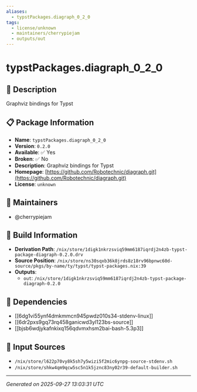 ```yaml
---
aliases:
  - typstPackages.diagraph_0_2_0
tags:
  - license/unknown
  - maintainers/cherrypiejam
  - outputs/out
---
```


# typstPackages.diagraph_0_2_0

## 📝 Description

Graphviz bindings for Typst

## 📋 Package Information

- **Name**: `typstPackages.diagraph_0_2_0`
- **Version**: `0.2.0`
- **Available**: ✅ Yes
- **Broken**: ✅ No
- **Description**: Graphviz bindings for Typst
- **Homepage**: [https://github.com/Robotechnic/diagraph.git](https://github.com/Robotechnic/diagraph.git)
- **License**: `unknown`
## 👥 Maintainers

- @cherrypiejam


## 🔧 Build Information

- **Derivation Path**: `/nix/store/1digk1nkrzsviq59mm6187iqrdj2n4zb-typst-package-diagraph-0.2.0.drv`
- **Source Position**: `/nix/store/ns30sqxb36k8jrds8z18rv96bpnwc60d-source/pkgs/by-name/ty/typst/typst-packages.nix:39`
- **Outputs**:
  - `out`:  `/nix/store/1digk1nkrzsviq59mm6187iqrdj2n4zb-typst-package-diagraph-0.2.0`

## 🔗 Dependencies

- [[6dg1vi55ynf4dmkmmcn945pwdz010s34-stdenv-linux]]
- [[6dr2pxs9gq73rq458ganicwd3yl123bs-source]]
- [[bjsb6wdjykafnkixq156qdvmxhsm2bai-bash-5.3p3]]

## 📁 Input Sources

- `/nix/store/l622p70vy8k5sh7y5wizi5f2mic6ynpg-source-stdenv.sh`
- `/nix/store/shkw4qm9qcw5sc5n1k5jznc83ny02r39-default-builder.sh`

---
*Generated on 2025-09-27 13:03:31 UTC*
